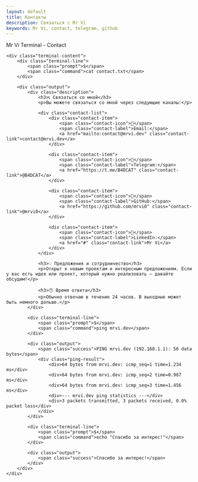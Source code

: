 ```yaml
---
layout: default
title: Контакты
description: Связаться с Mr Vi
keywords: Mr Vi, contact, telegram, github
---
```


<div class="terminal-container">
    <div class="terminal-header">
        <div class="terminal-buttons">
            <span class="terminal-button close"></span>
            <span class="terminal-button minimize"></span>
            <span class="terminal-button maximize"></span>
        </div>
        <div class="terminal-title">Mr Vi Terminal - Contact</div>
    </div>
    
    <div class="terminal-content">
        <div class="terminal-line">
            <span class="prompt">$</span>
            <span class="command">cat contact.txt</span>
        </div>
        
        <div class="output">
            <div class="description">
                <h3>📞 Связаться со мной</h3>
                <p>Вы можете связаться со мной через следующие каналы:</p>
                
                <div class="contact-list">
                    <div class="contact-item">
                        <span class="contact-icon">📧</span>
                        <span class="contact-label">Email:</span>
                        <a href="mailto:contact@mrvi.dev" class="contact-link">contact@mrvi.dev</a>
                    </div>
                    
                    <div class="contact-item">
                        <span class="contact-icon">💬</span>
                        <span class="contact-label">Telegram:</span>
                        <a href="https://t.me/B4DCAT" class="contact-link">@B4DCAT</a>
                    </div>
                    
                    <div class="contact-item">
                        <span class="contact-icon">🐙</span>
                        <span class="contact-label">GitHub:</span>
                        <a href="https://github.com/mrvi0" class="contact-link">@mrvi0</a>
                    </div>
                    
                    <div class="contact-item">
                        <span class="contact-icon">💼</span>
                        <span class="contact-label">LinkedIn:</span>
                        <a href="#" class="contact-link">Mr Vi</a>
                    </div>
                </div>
                
                <h3>💡 Предложения и сотрудничество</h3>
                <p>Открыт к новым проектам и интересным предложениям. Если у вас есть идея или проект, который нужно реализовать — давайте обсудим!</p>
                
                <h3>🕐 Время ответа</h3>
                <p>Обычно отвечаю в течение 24 часов. В выходные может быть немного дольше.</p>
            </div>
            
            <div class="terminal-line">
                <span class="prompt">$</span>
                <span class="command">ping mrvi.dev</span>
            </div>
            
            <div class="output">
                <span class="success">PING mrvi.dev (192.168.1.1): 56 data bytes</span>
                <div class="ping-result">
                    <div>64 bytes from mrvi.dev: icmp_seq=1 time=1.234 ms</div>
                    <div>64 bytes from mrvi.dev: icmp_seq=2 time=0.987 ms</div>
                    <div>64 bytes from mrvi.dev: icmp_seq=3 time=1.456 ms</div>
                    <div>--- mrvi.dev ping statistics ---</div>
                    <div>3 packets transmitted, 3 packets received, 0.0% packet loss</div>
                </div>
            </div>
            
            <div class="terminal-line">
                <span class="prompt">$</span>
                <span class="command">echo "Спасибо за интерес!"</span>
            </div>
            
            <div class="output">
                <span class="success">Спасибо за интерес!</span>
            </div>
        </div>
    </div>
</div> 